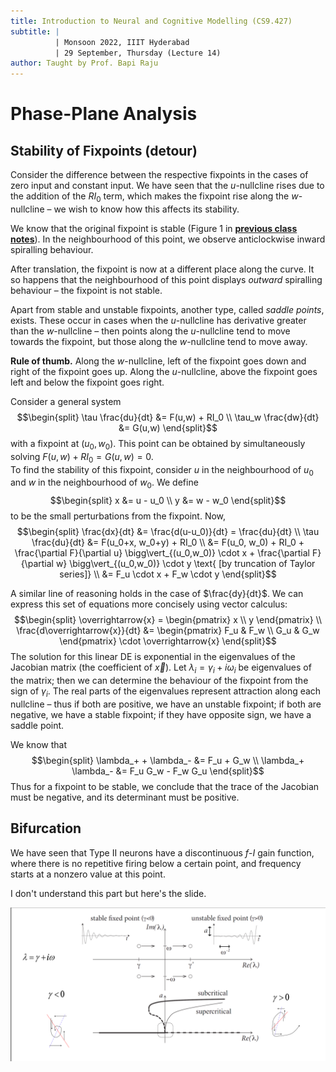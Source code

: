 ```yaml
---
title: Introduction to Neural and Cognitive Modelling (CS9.427)
subtitle: |
          | Monsoon 2022, IIIT Hyderabad
          | 29 September, Thursday (Lecture 14)
author: Taught by Prof. Bapi Raju
---
```


# Phase-Plane Analysis
## Stability of Fixpoints (detour)
Consider the difference between the respective fixpoints in the cases of zero input and constant input. We have seen that the $u$-nullcline rises due to the addition of the $RI_0$ term, which makes the fixpoint rise along the $w$-nullcline – we wish to know how this affects its stability.

We know that the original fixpoint is stable (Figure 1 in [**previous class notes**](./26Sep.md)). In the neighbourhood of this point, we observe anticlockwise inward spiralling behaviour.

After translation, the fixpoint is now at a different place along the curve. It so happens that the neighbourhood of this point displays *outward* spiralling behaviour – the fixpoint is not stable.

Apart from stable and unstable fixpoints, another type, called *saddle points*, exists. These occur in cases when the $u$-nullcline has derivative greater than the $w$-nullcline – then points along the $u$-nullcline tend to move towards the fixpoint, but those along the $w$-nullcline tend to move away.

**Rule of thumb.** Along the $w$-nullcline, left of the fixpoint goes down and right of the fixpoint goes up. Along the $u$-nullcline, above the fixpoint goes left and below the fixpoint goes right.

Consider a general system
$$\begin{split}
\tau \frac{du}{dt} &= F(u,w) + RI_0 \\
\tau_w \frac{dw}{dt} &= G(u,w)
\end{split}$$
with a fixpoint at $(u_0, w_0)$. This point can be obtained by simultaneously solving $F(u,w) + RI_0 = G(u,w) = 0$.  
To find the stability of this fixpoint, consider $u$ in the neighbourhood of $u_0$ and $w$ in the neighbourhood of $w_0$. We define
$$\begin{split}
x &= u - u_0 \\
y &= w - w_0
\end{split}$$
to be the small perturbations from the fixpoint. Now,
$$\begin{split}
\frac{dx}{dt} &= \frac{d(u-u_0)}{dt} = \frac{du}{dt} \\
\tau \frac{du}{dt} &= F(u_0+x, w_0+y) + RI_0 \\
&= F(u_0, w_0) + RI_0 + \frac{\partial F}{\partial u} \bigg\vert_{(u_0,w_0)} \cdot x + \frac{\partial F}{\partial w} \bigg\vert_{(u_0,w_0)} \cdot y \text{ [by truncation of Taylor series]} \\
&= F_u \cdot x + F_w \cdot y
\end{split}$$

A similar line of reasoning holds in the case of $\frac{dy}{dt}$. We can express this set of equations more concisely using vector calculus:
$$\begin{split}
\overrightarrow{x} = \begin{pmatrix} x \\ y \end{pmatrix} \\
\frac{d\overrightarrow{x}}{dt} &= \begin{pmatrix} F_u & F_w \\ G_u & G_w \end{pmatrix} \cdot \overrightarrow{x}
\end{split}$$
The solution for this linear DE is exponential in the eigenvalues of the Jacobian matrix (the coefficient of $\overrightarrow{x}$). Let $\lambda_i = \gamma_i + i \omega_i$ be eigenvalues of the matrix; then we can determine the behaviour of the fixpoint from the sign of $\gamma_i$. The real parts of the eigenvalues represent attraction along each nullcline – thus if both are positive, we have an unstable fixpoint; if both are negative, we have a stable fixpoint; if they have opposite sign, we have a saddle point.

We know that
$$\begin{split}
\lambda_+ + \lambda_- &= F_u + G_w \\
\lambda_+ \lambda_- &= F_u G_w - F_w G_u
\end{split}$$
Thus for a fixpoint to be stable, we conclude that the trace of the Jacobian must be negative, and its determinant must be positive.

## Bifurcation
We have seen that Type II neurons have a discontinuous $f$-$I$ gain function, where there is no repetitive firing below a certain point, and frequency starts at a nonzero value at this point.

I don't understand this part but here's the slide.

![Hopf Bifurcation](hopf.png)